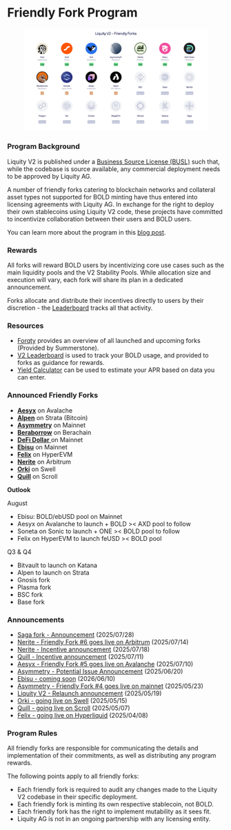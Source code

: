 # Friendly Fork Program

<figure><img src="../.gitbook/assets/Group 2832.png" alt=""><figcaption></figcaption></figure>

### Program Background

Liquity V2 is published under a [Business Source License (BUSL)](https://github.com/liquity/bold/blob/main/contracts/LICENSE) such that, while the codebase is source available, any commercial deployment needs to be approved by Liquity AG.&#x20;

A number of friendly forks catering to blockchain networks and collateral asset types not supported for BOLD minting have thus entered into licensing agreements with Liquity AG. In exchange for the right to deploy their own stablecoins using Liquity V2 code, these projects have committed to incentivize collaboration between their users and BOLD users.&#x20;

You can learn more about the program in this [blog post](https://www.liquity.org/blog/bootstrapping-liquity-v2).

### Rewards

All forks will reward BOLD users by incentivizing core use cases such as the main liquidity pools and the V2 Stability Pools. While allocation size and execution will vary, each fork will share its plan in a dedicated announcement.&#x20;

Forks allocate and distribute their incentives directly to users by their discretion - the [Leaderboard](https://dune.com/liquity/v2-leaderboard) tracks all that activity.

### Resources

* [Forqty](https://www.forqty.com/) provides an overview of all launched and upcoming forks (Provided by Summerstone).
* [V2 Leaderboard](https://dune.com/liquity/v2-leaderboard) is used to track your BOLD usage, and provided to forks as guidance for rewards.
* [Yield Calculator](https://docs.google.com/spreadsheets/d/1Zi_2rU7Ktwd4qF9AZuFbgz7W8uIEN6ta5n-LHOE44oM/edit?gid=0#gid=0) can be used to estimate your APR based on data you can enter.

### Announced Friendly Forks

* [**Aesyx**](https://x.com/Aesyx_Fi/status/1950952447175954762) on Avalache
* [**Alpen**](https://x.com/AlpenLabs/status/1920485228599992389) on Strata (Bitcoin)
* [**Asymmetry**](https://www.asymmetry.finance/) on Mainnet
* [**Beraborrow**](https://x.com/beraborrow/status/1843305523472380189) on Berachain
* [**DeFi Dollar** ](https://defidollar.io/)on Mainnet
* [**Ebisu**](https://ebisu.money/) on Mainnet
* [**Felix**](https://www.usefelix.xyz/) on HyperEVM
* [**Nerite**](https://www.nerite.org/) on Arbitrum
* [**Orki**](https://www.orki.finance/) on Swell
* [**Quill**](https://www.quill.finance/) on Scroll

**Outlook**

August

* Ebisu: BOLD/ebUSD pool on Mainnet
* Aesyx on Avalanche to launch + BOLD >< AXD pool to follow
* Soneta on Sonic to launch + ONE >< BOLD pool to follow
* Felix on HyperEVM to launch feUSD >< BOLD pool

Q3 & Q4

* Bitvault to launch on Katana
* Alpen to launch on Strata
* Gnosis fork
* Plasma fork
* BSC fork
* Base fork

### Announcements

* [Saga fork - Announcement](https://x.com/Sagaxyz__/status/1949892889456050207) (2025/07/28)
* [Nerite - Friendly Fork #6 goes live on Arbitrum](https://x.com/LiquityProtocol/status/1944771396183183731) (2025/07/14)
* [Nerite - Incentive announcement](https://x.com/LiquityProtocol/status/1946220042770854163) (2025/07/18)
* [Quill - Incentive announcement](https://x.com/LiquityProtocol/status/1943703345363058899) (2025/07/11)
* [Aesyx - Friendly Fork #5 goes live on Avalanche](https://x.com/LiquityProtocol/status/1943402636444889450) (2025/07/10)
* [Asymmetry - Potential Issue Announcement](https://x.com/asymmetryfin/status/1935869427783729188) (2025/06/20)
* [Ebisu - coming soon](https://x.com/LiquityProtocol/status/1932527468679696398) (2026/06/10)
* [Asymmetry - Friendly Fork #4 goes live on mainnet](https://x.com/LiquityProtocol/status/1925955594973835496) (2025/05/23)
* [Liquity V2 - Relaunch announcement](https://x.com/LiquityProtocol/status/1924465010925056106) (2025/05/19)
* [Orki - going live on Swell](https://x.com/LiquityProtocol/status/1923019704605737130) (2025/05/15)
* [Quill - going live on Scroll](https://x.com/LiquityProtocol/status/1920130975708901601) (2025/05/07)
* [Felix - going live on Hyperliquid](https://x.com/LiquityProtocol/status/1909634552852795574) (2025/04/08)

### Program Rules

All friendly forks are responsible for communicating the details and implementation of their commitments, as well as distributing any program rewards.

The following points apply to all friendly forks:

* Each friendly fork is required to audit any changes made to the Liquity V2 codebase in their specific deployment.&#x20;
* Each friendly fork is minting its own respective stablecoin, not BOLD.&#x20;
* Each friendly fork has the right to implement mutability as it sees fit.
* Liquity AG is not in an ongoing partnership with any licensing entity.&#x20;
